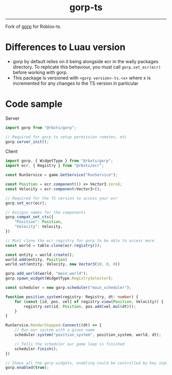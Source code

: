<div align="center">
	<h1>gorp-ts</h1>
</div>

___

Fork of [gorp](https://github.com/Aloroid/gorp) for Roblox-ts.

# Differences to Luau version
- gorp by default relies on it being alongside ecr in the wally packages directory. To replicate this behaviour, you must call `gorp.set_ecr(ecr)` before working with gorp. 
- This package is versioned with `<gorp version>-ts.<x>` where x is incremented for any changes to the TS version in particular 

# Code sample

Server

```ts
import gorp from "@rbxts/gorp";

// Required for gorp to setup permission remotes, etc
gorp.server_init();

```

Client
```ts
import gorp, { WidgetType } from "@rbxts/gorp";
import ecr, { Registry } from "@rbxts/ecr";

const RunService = game.GetService("RunService");

const Position = ecr.component(() => Vector3.zero);
const Velocity = ecr.component<Vector3>();

// Required for the TS version to access your ecr 
gorp.set_ecr(ecr);

// Assigns names for the components
gorp.compat_set_cts({
	"Position": Position,
	"Velocity": Velocity,
})

// Must clone the ecr registry for gorp to be able to access more
const world = table.clone(ecr.registry());

const entity = world.create();
world.add(entity, Position)
world.set(entity, Velocity, new Vector3(10, 0, 0))

gorp.add_world(world, "main_world");
gorp.spawn_widget(WidgetType.RegistrySelector);

const scheduler = new gorp.scheduler("main_scheduler");

function position_system(registry: Registry, dt: number) {
	for (const [id, pos, vel] of registry.view(Position, Velocity)) {
		registry.set(id, Position, pos.add(vel.mul(dt)));
	}
}

RunService.RenderStepped.Connect((dt) => {
	// Run our system with a given name
	scheduler.system("position_system", position_system, world, dt);

	// Tells the scheduler our game loop is finished
	scheduler.finish();
})

// Shows all the gorp widgets, enabling could be controlled by key input
gorp.enabled(true);
```